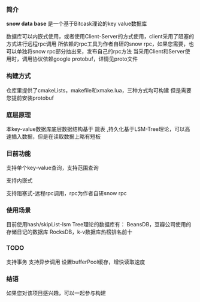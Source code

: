 ### 简介

**snow data base** 是一个基于Bitcask理论的key value数据库

数据库可以内嵌式使用，或者使用Client-Server的方式使用，client采用了阻塞的方式进行远程rpc调用
所依赖的rpc工具为作者自研的snow rpc，如果您需要，也可以单独将snow rpc部分抽出来，发布自己的rpc方法
当采用Client和Server使用时，调用协议依赖google protobuf，详情见proto文件



### 构建方式

仓库里提供了cmakeLists，makefile和xmake.lua，三种方式均可构建
但是需要您提前安装protobuf



### 底层原理

本key-value数据库底层数据结构基于 跳表 ,持久化基于LSM-Tree理论，可以高速插入数据，但是在读取数据上略有短板



### 目前功能

支持单个key-value查询，支持范围查询

支持内嵌式

支持阻塞式-远程rpc调用，rpc为作者自研snow rpc



### 使用场景

目前使用hash/skipList-lsm Tree理论的数据库有：
BeansDB，豆瓣公司使用的存储日记的数据库
RocksDB，k-v数据库热榜排名前十



### TODO

支持事务
支持异步调用
设置bufferPool缓存，增快读取速度



### 结语

如果您对该项目感兴趣，可以一起参与构建
